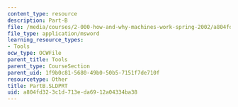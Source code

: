 ```yaml
---
content_type: resource
description: Part-B
file: /media/courses/2-000-how-and-why-machines-work-spring-2002/a804fd323c1d713eda6912a04334ba38_PartB.SLDPRT
file_type: application/msword
learning_resource_types:
- Tools
ocw_type: OCWFile
parent_title: Tools
parent_type: CourseSection
parent_uid: 1f9b0c81-5680-49b0-50b5-7151f7de710f
resourcetype: Other
title: PartB.SLDPRT
uid: a804fd32-3c1d-713e-da69-12a04334ba38
---
```

